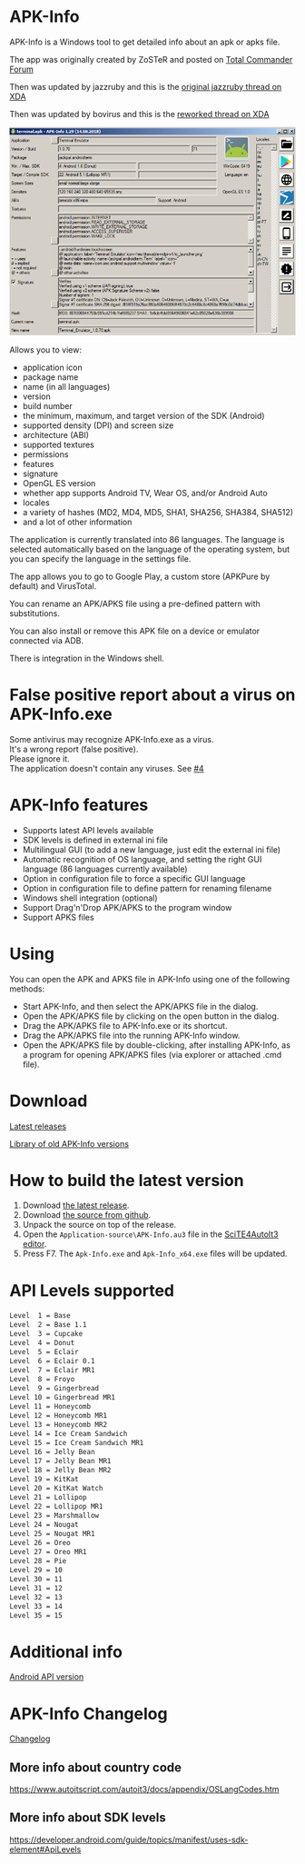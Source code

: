 # APK-Info
APK-Info is a Windows tool to get detailed info about an apk or apks file.

The app was originally created by ZoSTeR and posted on [Total Commander Forum](https://www.ghisler.ch/board/viewtopic.php?t=32908)

Then was updated by jazzruby and this is the [original jazzruby thread on XDA](https://forum.xda-developers.com/showthread.php?t=2359373)

Then was updated by bovirus and this is the [reworked thread on XDA](https://forum.xda-developers.com/showthread.php?t=3614970)

![APK-Info](https://github.com/1024mb/APK-Info/blob/master/screenshot.png?raw=true "APK-Info")

Allows you to view:
- application icon
- package name
- name (in all languages)
- version
- build number
- the minimum, maximum, and target version of the SDK (Android)
- supported density (DPI) and screen size
- architecture (ABI)
- supported textures
- permissions
- features
- signature
- OpenGL ES version
- whether app supports Android TV, Wear OS, and/or Android Auto
- locales
- a variety of hashes (MD2, MD4, MD5, SHA1, SHA256, SHA384, SHA512)
- and a lot of other information

The application is currently translated into 86 languages.
The language is selected automatically based on the language of the operating system, but you can specify the language in the settings file.

The app allows you to go to Google Play, a custom store (APKPure by default) and VirusTotal.

You can rename an APK/APKS file using a pre-defined pattern with substitutions.

You can also install or remove this APK file on a device or emulator connected via ADB.

There is integration in the Windows shell.

# False positive report about a virus on APK-Info.exe

Some antivirus may recognize APK-Info.exe as a virus.   
It's a wrong report (false positive).   
Please ignore it.   
The application doesn't contain any viruses. See [#4](https://github.com/Enyby/APK-Info/issues/4)

# APK-Info features
- Supports latest API levels available
- SDK levels is defined in external ini file
- Multilingual GUI (to add a new language, just edit the external ini file)
- Automatic recognition of OS language, and setting the right GUI language (86 languages currently available)
- Option in configuration file to force a specific GUI language
- Option in configuration file to define pattern for renaming filename
- Windows shell integration (optional)
- Support Drag'n'Drop APK/APKS to the program window
- Support APKS files

# Using
You can open the APK and APKS file in APK-Info using one of the following methods:
- Start APK-Info, and then select the APK/APKS file in the dialog.
- Open the APK/APKS file by clicking on the open button in the dialog.
- Drag the APK/APKS file to APK-Info.exe or its shortcut.
- Drag the APK/APKS file into the running APK-Info window.
- Open the APK/APKS file by double-clicking, after installing APK-Info, as a program for opening APK/APKS files (via explorer or attached .cmd file).

# Download
[Latest releases](https://github.com/1024mb/APK-Info/releases)

[Library of old APK-Info versions](https://mega.nz/#F!DNZxjaAb!2Xx8Y_CO6PYwGDnLRgS5_g)

# How to build the latest version

1. Download [the latest release](https://github.com/1024mb/APK-Info/releases/latest).
2. Download [the source from github](https://github.com/1024mb/APK-Info/archive/master.zip).
3. Unpack the source on top of the release.
4. Open the `Application-source\APK-Info.au3` file in the [SciTE4AutoIt3 editor](https://www.autoitscript.com/site/autoit-script-editor/downloads/).
5. Press F7. The `Apk-Info.exe` and `Apk-Info_x64.exe` files will be updated.

# API Levels supported
```
Level  1 = Base
Level  2 = Base 1.1
Level  3 = Cupcake
Level  4 = Donut
Level  5 = Eclair
Level  6 = Eclair 0.1
Level  7 = Eclair MR1
Level  8 = Froyo
Level  9 = Gingerbread
Level 10 = Gingerbread MR1
Level 11 = Honeycomb
Level 12 = Honeycomb MR1
Level 13 = Honeycomb MR2
Level 14 = Ice Cream Sandwich
Level 15 = Ice Cream Sandwich MR1
Level 16 = Jelly Bean
Level 17 = Jelly Bean MR1
Level 18 = Jelly Bean MR2
Level 19 = KitKat
Level 20 = KitKat Watch
Level 21 = Lollipop
Level 22 = Lollipop MR1
Level 23 = Marshmallow
Level 24 = Nougat
Level 25 = Nougat MR1
Level 26 = Oreo
Level 27 = Oreo MR1
Level 28 = Pie
Level 29 = 10
Level 30 = 11
Level 31 = 12
Level 32 = 13
Level 33 = 14
Level 35 = 15
```

# Additional info
[Android API version](https://developer.android.com/studio/releases/platforms)

# APK-Info Changelog
[Changelog](Documents/Changelog.txt)

## More info about country code
https://www.autoitscript.com/autoit3/docs/appendix/OSLangCodes.htm

## More info about SDK levels
https://developer.android.com/guide/topics/manifest/uses-sdk-element#ApiLevels